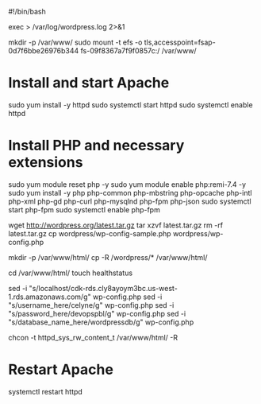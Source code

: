 #!/bin/bash

exec > /var/log/wordpress.log 2>&1

mkdir -p /var/www/
sudo mount -t efs -o tls,accesspoint=fsap-0d7f6bbe26976b344 fs-09f8367a7f9f0857c:/ /var/www/

# Install and start Apache

sudo yum install -y httpd
sudo systemctl start httpd
sudo systemctl enable httpd

# Install PHP and necessary extensions

sudo yum module reset php -y
sudo yum module enable php:remi-7.4 -y
sudo yum install -y php php-common php-mbstring php-opcache php-intl php-xml php-gd php-curl php-mysqlnd php-fpm php-json
sudo systemctl start php-fpm
sudo systemctl enable php-fpm

wget http://wordpress.org/latest.tar.gz
tar xzvf latest.tar.gz
rm -rf latest.tar.gz
cp wordpress/wp-config-sample.php wordpress/wp-config.php

mkdir -p /var/www/html/
cp -R /wordpress/\* /var/www/html/

cd /var/www/html/
touch healthstatus

sed -i "s/localhost/cdk-rds.cly8ayoym3bc.us-west-1.rds.amazonaws.com/g" wp-config.php
sed -i "s/username_here/celyne/g" wp-config.php
sed -i "s/password_here/devopspbl/g" wp-config.php
sed -i "s/database_name_here/wordpressdb/g" wp-config.php

chcon -t httpd_sys_rw_content_t /var/www/html/ -R

# Restart Apache

systemctl restart httpd
